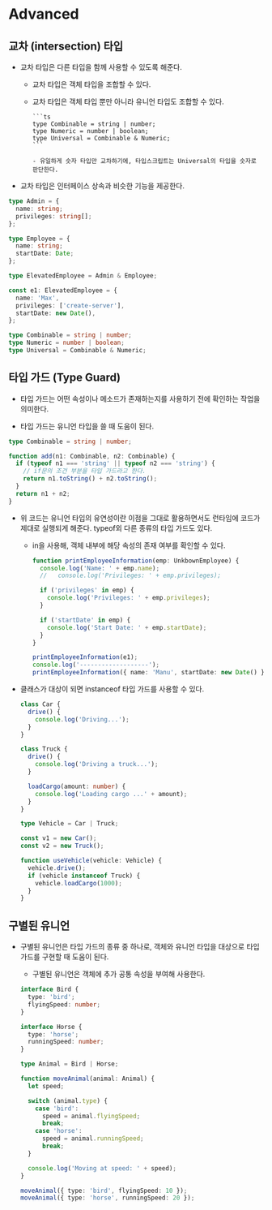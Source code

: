 # Advanced

## 교차 (intersection) 타입

- 교차 타입은 다른 타입을 함께 사용할 수 있도록 해준다.

  - 교차 타입은 객체 타입을 조합할 수 있다.
  - 교차 타입은 객체 타입 뿐만 아니라 유니언 타입도 조합할 수 있다.

        ```ts
        type Combinable = string | number;
        type Numeric = number | boolean;
        type Universal = Combinable & Numeric;
        ```

        - 유일하게 숫자 타입만 교차하기에, 타입스크립트는 Universal의 타입을 숫자로 판단한다.

- 교차 타입은 인터페이스 상속과 비슷한 기능을 제공한다.

```ts
type Admin = {
  name: string;
  privileges: string[];
};

type Employee = {
  name: string;
  startDate: Date;
};

type ElevatedEmployee = Admin & Employee;

const e1: ElevatedEmployee = {
  name: 'Max',
  privileges: ['create-server'],
  startDate: new Date(),
};

type Combinable = string | number;
type Numeric = number | boolean;
type Universal = Combinable & Numeric;
```

## 타입 가드 (Type Guard)

- 타입 가드는 어떤 속성이나 메소드가 존재하는지를 사용하기 전에 확인하는 작업을 의미한다.

- 타입 가드는 유니언 타입을 쓸 때 도움이 된다.

```ts
type Combinable = string | number;

function add(n1: Combinable, n2: Combinable) {
  if (typeof n1 === 'string' || typeof n2 === 'string') {
    // if문의 조건 부분을 타입 가드라고 한다.
    return n1.toString() + n2.toString();
  }
  return n1 + n2;
}
```

- 위 코드는 유니언 타입의 유연성이란 이점을 그대로 활용하면서도 런타임에 코드가 제대로 실행되게 해준다.
  typeof외 다른 종류의 타입 가드도 있다.

  - in을 사용해, 객체 내부에 해당 속성의 존재 여부를 확인할 수 있다.

    ```ts
    function printEmployeeInformation(emp: UnkbownEmployee) {
      console.log('Name: ' + emp.name);
      //   console.log('Privileges: ' + emp.privileges);

      if ('privileges' in emp) {
        console.log('Privileges: ' + emp.privileges);
      }

      if ('startDate' in emp) {
        console.log('Start Date: ' + emp.startDate);
      }
    }

    printEmployeeInformation(e1);
    console.log('-------------------');
    printEmployeeInformation({ name: 'Manu', startDate: new Date() });
    ```

- 클래스가 대상이 되면 instanceof 타입 가드를 사용할 수 있다.

  ```ts
  class Car {
    drive() {
      console.log('Driving...');
    }
  }

  class Truck {
    drive() {
      console.log('Driving a truck...');
    }

    loadCargo(amount: number) {
      console.log('Loading cargo ...' + amount);
    }
  }

  type Vehicle = Car | Truck;

  const v1 = new Car();
  const v2 = new Truck();

  function useVehicle(vehicle: Vehicle) {
    vehicle.drive();
    if (vehicle instanceof Truck) {
      vehicle.loadCargo(1000);
    }
  }
  ```

## 구별된 유니언

- 구별된 유니언은 타입 가드의 종류 중 하나로, 객체와 유니언 타입을 대상으로 타입 가드를 구현할 때 도움이 된다.

  - 구별된 유니언은 객체에 추가 공통 속성을 부여해 사용한다.

  ```ts
  interface Bird {
    type: 'bird';
    flyingSpeed: number;
  }

  interface Horse {
    type: 'horse';
    runningSpeed: number;
  }

  type Animal = Bird | Horse;

  function moveAnimal(animal: Animal) {
    let speed;

    switch (animal.type) {
      case 'bird':
        speed = animal.flyingSpeed;
        break;
      case 'horse':
        speed = animal.runningSpeed;
        break;
    }

    console.log('Moving at speed: ' + speed);
  }

  moveAnimal({ type: 'bird', flyingSpeed: 10 });
  moveAnimal({ type: 'horse', runningSpeed: 20 });
  ```

```

```
